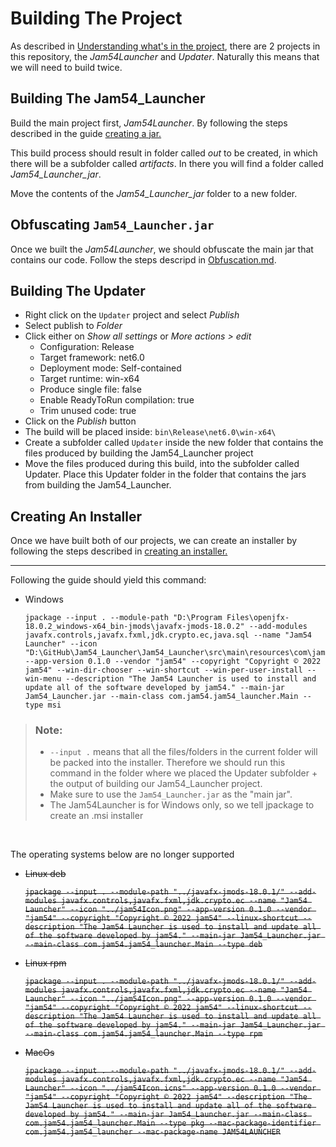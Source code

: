 # Building The Project
As described in [Understanding what's in the project](./WhatsInTheRepository.md), there are 2 projects in this repository, the *Jam54Launcher* and *Updater*. Naturally this means that we will need to build twice.

## Building The Jam54_Launcher
Build the main project first, *Jam54Launcher*. By following the steps described in the guide [creating a jar.](./CreatingAJar.md)

This build process should result in folder called *out* to be created, in which there will be a subfolder called *artifacts*. In there you will find a folder called *Jam54_Launcher_jar*.

Move the contents of the *Jam54_Launcher_jar* folder to a new folder.

## Obfuscating `Jam54_Launcher.jar`
Once we built the *Jam54Launcher*, we should obfuscate the main jar that contains our code. Follow the steps descripd in [Obfuscation.md](./Obfuscation.md).

## Building The Updater
- Right click on the `Updater` project and select *Publish*
- Select publish to *Folder*
- Click either on *Show all settings* or *More actions > edit*
    - Configuration: Release
    - Target framework: net6.0
    - Deployment mode: Self-contained
    - Target runtime: win-x64
    - Produce single file: false
    - Enable ReadyToRun compilation: true
    - Trim unused code: true
- Click on the *Publish* button
- The build will be placed inside: `bin\Release\net6.0\win-x64\`
- Create a subfolder called `Updater` inside the new folder that contains the files produced by building the Jam54_Launcher project
- Move the files produced during this build, into the subfolder called Updater. Place this Updater folder in the folder that contains the jars from building the Jam54_Launcher.

## Creating An Installer
Once we have built both of our projects, we can create an installer by following the steps described in [creating an installer.](./CreatingAnInstaller.md) 

---

Following the guide should yield this command:
- Windows
    ```
    jpackage --input . --module-path "D:\Program Files\openjfx-18.0.2_windows-x64_bin-jmods\javafx-jmods-18.0.2" --add-modules javafx.controls,javafx.fxml,jdk.crypto.ec,java.sql --name "Jam54 Launcher" --icon "D:\GitHub\Jam54_Launcher\Jam54_Launcher\src\main\resources\com\jam54\jam54_launcher\img\jam54Icon.ico" --app-version 0.1.0 --vendor "jam54" --copyright "Copyright © 2022 jam54" --win-dir-chooser --win-shortcut --win-per-user-install --win-menu --description "The Jam54 Launcher is used to install and update all of the software developed by jam54." --main-jar Jam54_Launcher.jar --main-class com.jam54.jam54_launcher.Main --type msi
    ```

> ### Note:
> - `--input .` means that all the files/folders in the current folder will be packed into the installer. Therefore we should run this command in the folder where we placed the Updater subfolder + the output of building our Jam54_Launcher project.
> - Make sure to use the `Jam54_Launcher.jar` as the "main jar".
> - The Jam54Launcher is for Windows only, so we tell jpackage to create an .msi installer


<br>

The operating systems below are no longer supported
- ~~Linux deb~~

    ~~```jpackage --input . --module-path "../javafx-jmods-18.0.1/" --add-modules javafx.controls,javafx.fxml,jdk.crypto.ec --name "Jam54 Launcher" --icon "../jam54Icon.png" --app-version 0.1.0 --vendor "jam54" --copyright "Copyright © 2022 jam54" --linux-shortcut --description "The Jam54 Launcher is used to install and update all of the software developed by jam54." --main-jar Jam54_Launcher.jar --main-class com.jam54.jam54_launcher.Main --type deb```~~

- ~~Linux rpm~~

    ~~```jpackage --input . --module-path "../javafx-jmods-18.0.1/" --add-modules javafx.controls,javafx.fxml,jdk.crypto.ec --name "Jam54 Launcher" --icon "../jam54Icon.png" --app-version 0.1.0 --vendor "jam54" --copyright "Copyright © 2022 jam54" --linux-shortcut --description "The Jam54 Launcher is used to install and update all of the software developed by jam54." --main-jar Jam54_Launcher.jar --main-class com.jam54.jam54_launcher.Main --type rpm```~~

- ~~MacOs~~

    ~~```jpackage --input . --module-path "../javafx-jmods-18.0.1/" --add-modules javafx.controls,javafx.fxml,jdk.crypto.ec --name "Jam54 Launcher" --icon "../jam54Icon.icns" --app-version 0.1.0 --vendor "jam54" --copyright "Copyright © 2022 jam54" --description "The Jam54 Launcher is used to install and update all of the software developed by jam54." --main-jar Jam54_Launcher.jar --main-class com.jam54.jam54_launcher.Main --type pkg --mac-package-identifier com.jam54.jam54_launcher --mac-package-name JAM54LAUNCHER```~~
